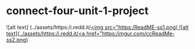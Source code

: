 # connect-four-unit-1-project
![alt text] (../assets/https:/i.redd.it/<a href="https:/imgur.com/CJjeGWS"><img src="https:/ReadME-ss1.png)
![alt text](../assets/https:/i.redd.it/<a href="https:/imgur.com/ccReadMe-ss2.png)


